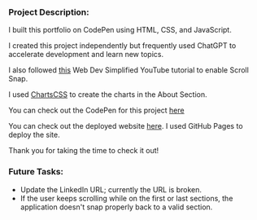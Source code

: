 <h3>Project Description:</h3>
<p>
  I built this portfolio on CodePen using HTML, CSS, and JavaScript.
  
  I created this project independently but frequently used ChatGPT to accelerate development and learn new topics. 
  
  I also followed [this](https://www.youtube.com/watch?v=ytl6TrroGis) Web Dev Simplified YouTube tutorial to enable Scroll Snap.

  I used [ChartsCSS](https://github.com/ChartsCSS/charts.css) to create the charts in the About Section. 

  You can check out the CodePen for this project [here](https://codepen.io/piers-kirk/pen/oNrbvNo)

  You can check out the deployed website [here](https://piers-kirk.github.io/Personal-Portfolio/#section-home). I used GitHub Pages to deploy the site. 

  Thank you for taking the time to check it out! 
</p>

<h3>Future Tasks:</h3>
<ul>
  <li>Update the LinkedIn URL; currently the URL is broken.</li>
  <li>If the user keeps scrolling while on the first or last sections, the application doesn't snap properly back to a valid section.</li>
</ul>  
